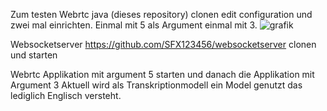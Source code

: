 Zum testen
Webrtc java (dieses repository) clonen
edit configuration und zwei mal einrichten. Einmal mit 5 als Argument einmal mit 3.
![grafik](https://github.com/SFX123456/webrptcJava/assets/127447985/90fe9c64-32c6-4b9d-9e3b-0178c8d56551)


Websocketserver https://github.com/SFX123456/websocketserver clonen und starten

Webrtc Applikation mit argument 5 starten und danach die Applikation mit Argument 3
Aktuell wird als Transkriptionmodell ein Model genutzt das lediglich Englisch versteht.
